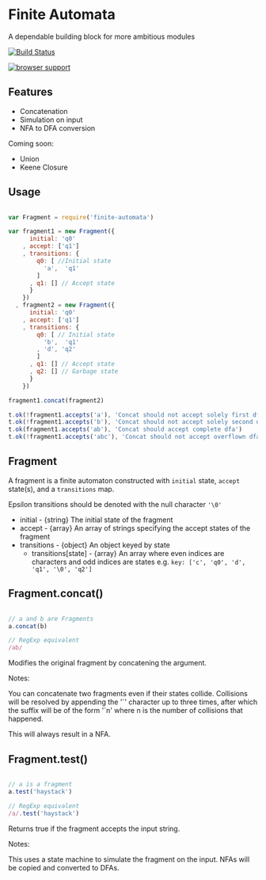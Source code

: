 # Finite Automata

A dependable building block for more ambitious modules

[![Build Status](https://travis-ci.org/ben-ng/finite-automata.svg?branch=master)](https://travis-ci.org/ben-ng/finite-automata)

[![browser support](https://ci.testling.com/ben-ng/finite-automata.png)
](https://ci.testling.com/ben-ng/finite-automata)


## Features
 * Concatenation
 * Simulation on input
 * NFA to DFA conversion

Coming soon:

 * Union
 * Keene Closure

## Usage

```javascript

var Fragment = require('finite-automata')

var fragment1 = new Fragment({
      initial: 'q0'
    , accept: ['q1']
    , transitions: {
        q0: [ //Initial state
          'a',  'q1'
        ]
      , q1: [] // Accept state
      }
    })
  , fragment2 = new Fragment({
      initial: 'q0'
    , accept: ['q1']
    , transitions: {
        q0: [ // Initial state
          'b',  'q1'
        , 'd', 'q2'
        ]
      , q1: [] // Accept state
      , q2: [] // Garbage state
      }
    })

fragment1.concat(fragment2)

t.ok(!fragment1.accepts('a'), 'Concat should not accept solely first dfa')
t.ok(!fragment1.accepts('b'), 'Concat should not accept solely second dfa')
t.ok(fragment1.accepts('ab'), 'Concat should accept complete dfa')
t.ok(!fragment1.accepts('abc'), 'Concat should not accept overflown dfa')

```

## Fragment

A fragment is a finite automaton constructed with `initial` state, `accept` state(s), and a `transitions` map.

Epsilon transitions should be denoted with the null character `'\0'`

 * initial - {string} The initial state of the fragment
 * accept - {array} An array of strings specifying the accept states of the fragment
 * transitions - {object} An object keyed by state
   * transitions[state] - {array} An array where even indices are characters and odd indices are states
                                  e.g. `key: ['c', 'q0', 'd', 'q1', '\0', 'q2']`

## Fragment.concat()

```javascript

// a and b are Fragments
a.concat(b)

// RegExp equivalent
/ab/

```

Modifies the original fragment by concatening the argument.

Notes:

You can concatenate two fragments even if their states collide. Collisions will be resolved by appending the '\`' character up to three times, after which the suffix will be of the form '\`n' where n is the number of collisions that happened.

This will always result in a NFA.

## Fragment.test()

```javascript

// a is a fragment
a.test('haystack')

// RegExp equivalent
/a/.test('haystack')

```

Returns true if the fragment accepts the input string.

Notes:

This uses a state machine to simulate the fragment on the input. NFAs will be copied and converted to DFAs.
